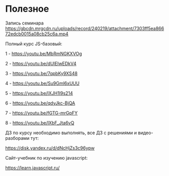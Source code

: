 # Полезное
Запись семинара
https://gbcdn.mrgcdn.ru/uploads/record/240219/attachment/7303ff5ea86672edcb0015a08cb25c6a.mp4

Полный курс JS-базовый:

1 - https://youtu.be/MbRmNGKXVOg

2 - https://youtu.be/dUlEIwEDkV4

3 - https://youtu.be/7qpbKy9XS48

4 - https://youtu.be/Su9Gml6xUUU

5 - https://youtu.be/lXJH1l9s214

6 - https://youtu.be/qdyJkc-BjQA

7 - https://youtu.be/fGTG-mrGpFY

8 - https://youtu.be/lXbF_Jta6vQ

ДЗ по курсу необходимо выполнять, все ДЗ с решениями и видео-разборами тут:

https://disk.yandex.ru/d/dNcHjZs3c96ypw

Сайт-учебник по изучению javascript:

https://learn.javascript.ru/
